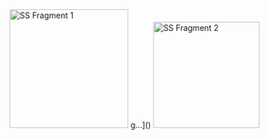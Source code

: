 <img width="209" alt="SS Fragment 1" src="https://user-images.githubusercontent.com/72910953/162860959-04d32ad0-2f2a-4ad7-a402-887faf1e08ea.png">
g…]()
<img width="187" alt="SS Fragment 2" src="https://user-images.githubusercontent.com/72910953/162861018-29c3141f-2935-4680-9a81-bc39a2fc7231.png">
